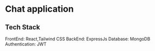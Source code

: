 # Chat application

## Tech Stack 
FrontEnd: React,Tailwind CSS
BackEnd: ExpressJs
Database: MongoDB
Authentication: JWT